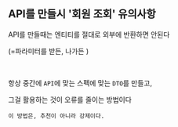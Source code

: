 ## API를 만들시 '회원 조회' 유의사항

API를 만들때는 엔티티를 절대로 외부에 반환하면 안된다 

(=파라미터를 받든, 나가든 )




<br/>

항상 중간에 `API`에 맞는 스펙에 맞는 `DTO`를 만들고, 

그걸 활용하는 것이 오류를 줄이는 방법이다

```
이 방법은, 추천이 아니라 강제이다.
```
